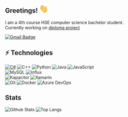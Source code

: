 ## Greetings! <img src="https://github.com/DeagleGross/DeagleGross/blob/main/resources/wave.gif?raw=true" width="30px">

I am a 4th course HSE computer science bachelor student.  
Currently working on [diploma project](https://github.com/DeagleGross/Rplugin)

[![Gmail Badge](https://img.shields.io/badge/-deagle.gross@gmail.com-c14438?logo=Gmail&logoColor=white&link=mailto:deagle.gross@gmail.com)](mailto:deagle.gross@gmail.com)

## ⚡ Technologies

[![C#](https://img.shields.io/badge/-CSharp-black?logo=csharp)](https://docs.microsoft.com/en-us/dotnet/csharp/)
![C++](https://img.shields.io/badge/-C++-00599C?logo=c)
![Python](https://img.shields.io/badge/-Python-yellow?logo=Python)
![Java](https://img.shields.io/badge/-java-E34A86?logo=java)
![JavaScript](https://img.shields.io/badge/-JavaScript-black?logo=javascript)  
![MySQL](https://img.shields.io/badge/-MySQL-black?logo=mysql)
![Influx](https://img.shields.io/badge/-Influx-black?logo=influxdb)  
![Kapacitor](https://img.shields.io/badge/-Kapacitor-black?logo=kapacitor)
![Xamarin](https://img.shields.io/badge/-Xamarin-181717?logo=xamarin)  
![Git](https://img.shields.io/badge/-Git-black?style=flat-square&logo=git)
![Docker](https://img.shields.io/badge/-Docker-black?logo=docker)
![Azure DevOps](https://img.shields.io/badge/Microsoft%20Azure-232F7E?logo=microsoft-azure)

## Stats

![Github Stats](https://github-readme-stats.vercel.app/api?username=DeagleGross&count_private=true&theme=dark&show_icons=true&include_all_commits=true)
![Top Langs](https://github-readme-stats.vercel.app/api/top-langs/?username=DeagleGross&hide=TeX&theme=dark&layout=compact)
